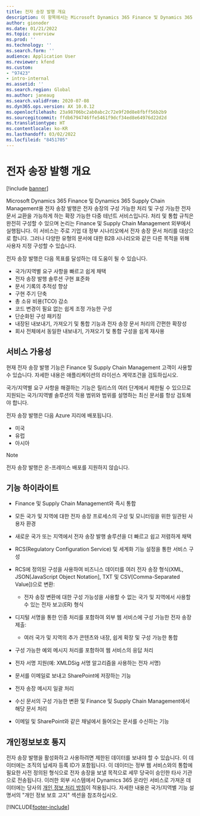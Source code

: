 ```yaml
---
title: 전자 송장 발행 개요
description: 이 항목에서는 Microsoft Dynamics 365 Finance 및 Dynamics 365 Supply Chain Management의 전자 송장 발행에 대한 개요를 제공합니다.
author: gionoder
ms.date: 01/21/2022
ms.topic: overview
ms.prod: ''
ms.technology: ''
ms.search.form: ''
audience: Application User
ms.reviewer: kfend
ms.custom:
- "97423"
- intro-internal
ms.assetid: ''
ms.search.region: Global
ms.author: janeaug
ms.search.validFrom: 2020-07-08
ms.dyn365.ops.version: AX 10.0.12
ms.openlocfilehash: 23a98706bc2ab0abc2c72e9f20d8e8fbff56b2b9
ms.sourcegitcommit: ffdb6794746ffe5461f9dcf34ed8e64976d22d2d
ms.translationtype: HT
ms.contentlocale: ko-KR
ms.lasthandoff: 03/02/2022
ms.locfileid: "8451705"
---
```

# <a name="electronic-invoicing-overview"></a>전자 송장 발행 개요

[!include [banner](../includes/banner.md)]

Microsoft Dynamics 365 Finance 및 Dynamics 365 Supply Chain Management용 전자 송장 발행은 전자 송장의 구성 가능한 처리 및 구성 가능한 전자 문서 교환을 가능하게 하는 확장 가능한 다중 테넌트 서비스입니다. 처리 및 통합 규칙은 완전히 구성할 수 있으며 논리는 Finance 및 Supply Chain Management 외부에서 실행됩니다. 이 서비스는 주로 기업 대 정부 시나리오에서 전자 송장 문서 처리를 대상으로 합니다. 그러나 다양한 유형의 문서에 대한 B2B 시나리오와 같은 다른 목적을 위해 사용자 지정 구성할 수 있습니다.

전자 송장 발행은 다음 목표를 달성하는 데 도움이 될 수 있습니다.

- 국가/지역별 요구 사항을 빠르고 쉽게 채택
- 전자 송장 발행 솔루션 구현 표준화
- 문서 기록의 추적성 향상
- 구현 주기 단축
- 총 소유 비용(TCO) 감소
- 코드 변경이 필요 없는 쉽게 조정 가능한 구성
- 단순화된 구성 패키징
- 내장된 내보내기, 가져오기 및 통합 기능과 전자 송장 문서 처리의 간편한 확장성
- 회사 전체에서 동일한 내보내기, 가져오기 및 통합 구성을 쉽게 재사용

## <a name="service-availability"></a>서비스 가용성

현재 전자 송장 발행 기능은 Finance 및 Supply Chain Management 고객이 사용할 수 있습니다. 자세한 내용은 애플리케이션의 라이선스 계약조건을 검토하십시오.

국가/지역별 요구 사항을 해결하는 기능은 릴리스의 여러 단계에서 제한될 수 있으므로 지원되는 국가/지역별 솔루션의 적용 범위와 범위를 설명하는 최신 문서를 항상 검토해야 합니다.

전자 송장 발행은 다음 Azure 지리에 배포됩니다.

- 미국
- 유럽
- 아시아

> [!NOTE]
> 전자 송장 발행은 온-프레미스 배포를 지원하지 않습니다.

## <a name="feature-highlights"></a>기능 하이라이트

- Finance 및 Supply Chain Management와 즉시 통합
- 모든 국가 및 지역에 대한 전자 송장 프로세스의 구성 및 모니터링을 위한 일관된 사용자 환경
- 새로운 국가 또는 지역에서 전자 송장 발행 솔루션을 더 빠르고 쉽고 저렴하게 채택
- RCS(Regulatory Configuration Service) 및 세계화 기능 설정을 통한 서비스 구성
- RCS에 정의된 구성을 사용하여 비즈니스 데이터를 여러 전자 송장 형식(XML, JSON\[JavaScript Object Notation\], TXT 및 CSV\[Comma-Separated Value\])으로 변환:

    - 전자 송장 변환에 대한 구성 가능성을 사용할 수 없는 국가 및 지역에서 사용할 수 있는 전자 보고(ER) 형식

- 디지털 서명을 통한 인증 처리를 포함하여 외부 웹 서비스에 구성 가능한 전자 송장 제출:

    - 여러 국가 및 지역의 추가 콘텐츠와 내장, 쉽게 확장 및 구성 가능한 통합

- 구성 가능한 예외 메시지 처리를 포함하여 웹 서비스의 응답 처리
- 전자 서명 지원(예: XMLDSig 서명 알고리즘을 사용하는 전자 서명)
- 문서를 이메일로 보내고 SharePoint에 저장하는 기능
- 전자 송장 메시지 일괄 처리
- 수신 문서의 구성 가능한 변환 및 Finance 및 Supply Chain Management에서 해당 문서 처리
- 이메일 및 SharePoint와 같은 채널에서 들어오는 문서를 수신하는 기능

## <a name="privacy-notice"></a>개인정보보호 통지

전자 송장 발행을 활성화하고 사용하려면 제한된 데이터를 보내야 할 수 있습니다. 이 데이터에는 조직의 납세자 등록 ID가 포함됩니다. 이 데이터는 정부 웹 서비스와의 통합에 필요한 사전 정의된 형식으로 전자 송장을 보낼 목적으로 세무 당국이 승인한 타사 기관으로 전송됩니다. 이러한 외부 시스템에서 Dynamics 365 온라인 서비스로 가져온 데이터에는 당사의 [개인 정보 처리 방침](https://go.microsoft.com/fwlink/?LinkId=512132)이 적용됩니다. 자세한 내용은 국가/지역별 기능 설명서의 "개인 정보 보호 고지" 섹션을 참조하십시오.

[!INCLUDE[footer-include](../../includes/footer-banner.md)]
